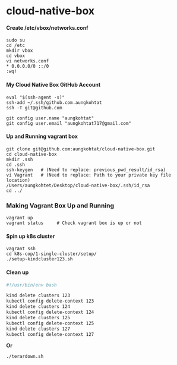 # cloud-native-box

#### Create /etc/vbox/networks.conf
```
sudo su
cd /etc
mkdir vbox
cd vbox
vi networks.conf
* 0.0.0.0/0 ::/0
:wq!
```

#### My Cloud Native Box GitHub Account
```
eval "$(ssh-agent -s)"
ssh-add ~/.ssh/github.com.aungkohtat
ssh -T git@github.com

git config user.name "aungkohtat"
git config user.email "aungkohtat717@gmail.com"
```

#### Up and Running vagrant box
```
git clone git@github.com:aungkohtat/cloud-native-box.git
cd cloud-native-box
mkdir .ssh
cd .ssh
ssh-keygen   # (Need to replace: previous_pwd_result/id_rsa)
vi Vagrant   # (Need to replace: Path to your private key file location)
/Users/aungkohtet/Desktop/cloud-native-box/.ssh/id_rsa
cd ../
```

### Making Vagrant Box Up and Running

```
vagrant up
vagrant status     # Check vagrant box is up or not
```

#### Spin up k8s cluster
```
vagrant ssh
cd k8s-cop/1-single-cluster/setup/
./setup-kindcluster123.sh
```
#### Clean up

```bash
#!/usr/bin/env bash

kind delete clusters 123
kubectl config delete-context 123
kind delete clusters 124
kubectl config delete-context 124
kind delete clusters 125
kubectl config delete-context 125
kind delete clusters 127
kubectl config delete-context 127

```

**Or**

```bash
./terardown.sh
```
